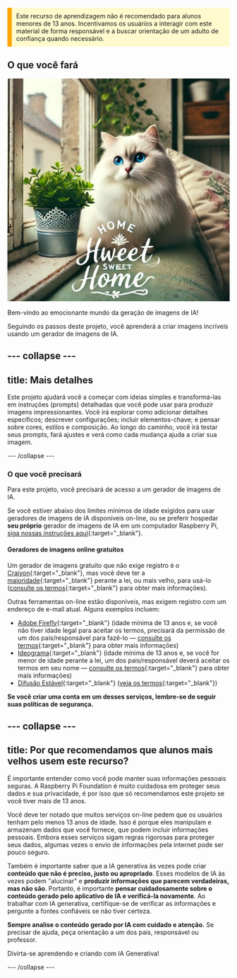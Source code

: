 <p style='border-left: solid; border-width:10px; border-color: #FFA500; background-color: #FFFACD; padding: 10px;'>
Este recurso de aprendizagem não é recomendado para alunos menores de 13 anos. Incentivamos os usuários a interagir com este material de forma responsável e a buscar orientação de um adulto de confiança quando necessário.
</p>

## O que você fará

![Um gato branco e fofo com impressionantes olhos azuis e um nariz rosa está sentado no parapeito de uma janela e no encosto de um sofá, perto de uma planta em um vaso de metal decorativo. O parapeito da janela faz parte de um interior aconchegante, com uma almofada floral, uma planta verde rasteira e prateleiras. Através da janela, é possível ver um prédio. No primeiro plano da imagem, há um texto que diz "LAR SDOCE DOCE Lar" em um estilo elegante, com alguma decoração.](images/prompt8.jpg)

Bem-vindo ao emocionante mundo da geração de imagens de IA!

Seguindo os passos deste projeto, você aprenderá a criar imagens incríveis usando um gerador de imagens de IA.

--- collapse ---
---
title: Mais detalhes
---

Este projeto ajudará você a começar com ideias simples e transformá-las em instruções (prompts) detalhadas que você pode usar para produzir imagens impressionantes. Você irá explorar como adicionar detalhes específicos; descrever configurações; incluir elementos-chave; e pensar sobre cores, estilos e composição. Ao longo do caminho, você irá testar seus prompts, fará ajustes e verá como cada mudança ajuda a criar sua imagem.

--- /collapse ---

### O que você precisará

Para este projeto, você precisará de acesso a um gerador de imagens de IA.

Se você estiver abaixo dos limites mínimos de idade exigidos para usar geradores de imagens de IA disponíveis on-line, ou se preferir hospedar **seu próprio** gerador de imagens de IA em um computador Raspberry Pi, [siga nossas instruções aqui](https://projects.raspberrypi.org/pt-BR/projects/ai-images-on-pi){:target="_blank"}.

#### Geradores de imagens online gratuitos

Um gerador de imagens gratuito que não exige registro é o [Craiyon](https://www.craiyon.com){:target="_blank"}, mas você deve ter a [maioridade](https://en.wikipedia.org/wiki/Age_of_majority){:target="_blank"} perante a lei, ou mais velho, para usá-lo ([consulte os termos](https://www.craiyon.com/terms){:target="_blank"} para obter mais informações).

Outras ferramentas on-line estão disponíveis, mas exigem registro com um endereço de e-mail atual. Alguns exemplos incluem:

- [Adobe Firefly](https://firefly.adobe.com/){:target="_blank"} (idade mínima de 13 anos e, se você não tiver idade legal para aceitar os termos, precisará da permissão de um dos pais/responsável para fazê-lo — [consulte os termos](https://www.adobe.com/uk/legal/terms.html){:target="_blank"} para obter mais informações)
- [Ideograma](https://www.ideogram.ai){:target="_blank"} (idade mínima de 13 anos e, se você for menor de idade perante a lei, um dos pais/responsável deverá aceitar os termos em seu nome — [consulte os termos](https://ideogram.ai/legal/tos){:target="_blank"} para obter mais informações)
- [Difusão Estável](https://stablediffusionweb.com/){:target="_blank"} ([veja os termos](https://stablediffusionweb.com/terms-and-conditions){:target="_blank"})

**Se você criar uma conta em um desses serviços, lembre-se de seguir suas políticas de segurança.**

--- collapse ---
---
title: Por que recomendamos que alunos mais velhos usem este recurso?
---

É importante entender como você pode manter suas informações pessoais seguras. A Raspberry Pi Foundation é muito cuidadosa em proteger seus dados e sua privacidade, é por isso que só recomendamos este projeto se você tiver mais de 13 anos.

Você deve ter notado que muitos serviços on-line pedem que os usuários tenham pelo menos 13 anos de idade. Isso é porque eles manipulam e armazenam dados que você fornece, que podem incluir informações pessoais. Embora esses serviços sigam regras rigorosas para proteger seus dados, algumas vezes o envio de informações pela internet pode ser pouco seguro.

Também é importante saber que a IA generativa às vezes pode criar **conteúdo que não é preciso, justo ou apropriado**. Esses modelos de IA às vezes podem "alucinar" e **produzir informações que parecem verdadeiras, mas não são**. Portanto, é importante **pensar cuidadosamente sobre o conteúdo gerado pelo aplicativo de IA e verificá-la novamente**. Ao trabalhar com IA generativa, certifique-se de verificar as informações e pergunte a fontes confiáveis se não tiver certeza.

**Sempre analise o conteúdo gerado por IA com cuidado e atenção.** Se precisar de ajuda, peça orientação a um dos pais, responsável ou professor.

Divirta-se aprendendo e criando com IA Generativa!

--- /collapse ---
